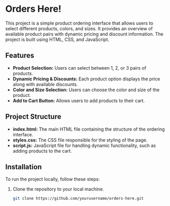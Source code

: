 # Orders Here!

This project is a simple product ordering interface that allows users to select different products, colors, and sizes. It provides an overview of available product pairs with dynamic pricing and discount information. The project is built using HTML, CSS, and JavaScript.

## Features

- **Product Selection:** Users can select between 1, 2, or 3 pairs of products.
- **Dynamic Pricing & Discounts:** Each product option displays the price along with available discounts.
- **Color and Size Selection:** Users can choose the color and size of the product.
- **Add to Cart Button:** Allows users to add products to their cart.

## Project Structure

- **index.html:** The main HTML file containing the structure of the ordering interface.
- **styles.css:** The CSS file responsible for the styling of the page.
- **script.js:** JavaScript file for handling dynamic functionality, such as adding products to the cart.

## Installation

To run the project locally, follow these steps:

1. Clone the repository to your local machine.
   ```bash
   git clone https://github.com/yourusername/orders-here.git
